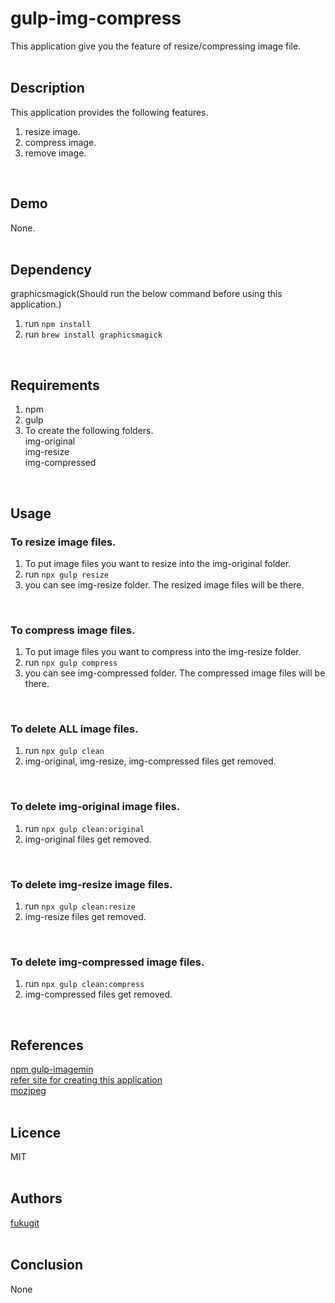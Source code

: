 # gulp-img-compress
This application give you the feature of resize/compressing image file.  
<br/>

## Description
This application provides the following features.  
1. resize image.  
2. compress image.  
3. remove image.  
<br/>

## Demo
None.  
<br/>

## Dependency
graphicsmagick(Should run the below command before using this application.)  
1. run ``npm install``  
2. run ``brew install graphicsmagick``  
<br/>

## Requirements
1. npm  
2. gulp  
3. To create the following folders.  
img-original  
img-resize  
img-compressed  
<br/>

## Usage
### To resize image files.
1. To put image files you want to resize into the img-original folder.  
2. run ``npx gulp resize``  
3. you can see img-resize folder. The resized image files will be there.
<br/>

### To compress image files.
1. To put image files you want to compress into the img-resize folder.  
2. run ``npx gulp compress``  
3. you can see img-compressed folder. The compressed image files will be there.
<br/>

### To delete ALL image files.
1. run ``npx gulp clean``  
2. img-original, img-resize, img-compressed files get removed.  
<br/>

### To delete img-original image files.
1. run ``npx gulp clean:original``  
2. img-original files get removed.  
<br/>

### To delete img-resize image files.
1. run ``npx gulp clean:resize``  
2. img-resize files get removed.  
<br/>

### To delete img-compressed image files.
1. run ``npx gulp clean:compress``  
2. img-compressed files get removed.  
<br/>

## References
[npm gulp-imagemin](https://www.npmjs.com/package/gulp-imagemin)  
[refer site for creating this application](http://c-geru.com/as_blind_side/2017/04/gulpcompressedimage.html)  
[mozjpeg](https://github.com/mozilla/mozjpeg)  
<br/>

## Licence
MIT  
<br/>

## Authors
[fukugit](https://github.com/fukugit)  
<br/>

## Conclusion
None  
